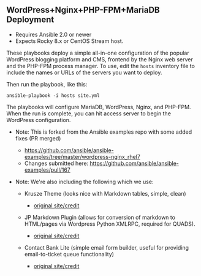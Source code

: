 ## WordPress+Nginx+PHP-FPM+MariaDB Deployment

- Requires Ansible 2.0 or newer
- Expects Rocky 8.x or CentOS Stream host.

These playbooks deploy a simple all-in-one configuration of the popular
WordPress blogging platform and CMS, frontend by the Nginx web server and the
PHP-FPM process manager. To use, edit the `hosts` inventory file to include the names or URLs of the servers
you want to deploy.

Then run the playbook, like this:

	ansible-playbook -i hosts site.yml

The playbooks will configure MariaDB, WordPress, Nginx, and PHP-FPM. When the run
is complete, you can hit access server to begin the WordPress configuration.

- Note: This is forked from the Ansible examples repo with some added fixes (PR merged)
  - https://github.com/ansible/ansible-examples/tree/master/wordpress-nginx_rhel7
  - Changes submitted here: https://github.com/ansible/ansible-examples/pull/167

- Note: We're also including the following which we use:
  - Krusze Theme (looks nice with Markdown tables, simple, clean)
    - [original site/credit](http://krusze.com/krusze/)

  - JP Markdown Plugin (allows for conversion of markdown to HTML/pages via Wordpress Python XMLRPC, required for QUADS).
    - [original site/credit](https://wordpress.org/plugins/jetpack-markdown/)

  - Contact Bank Lite (simple email form builder, useful for providing email-to-ticket queue functionality)
    - [original site/credit](https://wordpress.org/plugins/contact-bank/)

